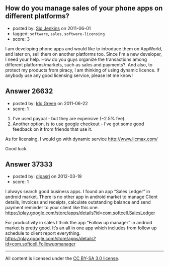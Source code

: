 ## How do you manage sales of your phone apps on different platforms?

- posted by: [Sid Jenkins](https://stackexchange.com/users/-1/10945-sid-jenkins) on 2011-06-01
- tagged: `software`, `sales`, `software-licensing`
- score: 3

I am developing phone apps and would like to introduce them on AppWorld, and later on, sell them on another platforms too. Since I'm a new developer, I need your help. How do you guys organize the transactions among different platforms/markets, such as sales and payments? 
And also, to protect my products from piracy, I am thinking of using dynamic licence. If anybody use any good licensing service, please let me know!


## Answer 26632

- posted by: [Ido Green](https://stackexchange.com/users/-1/11437-ido-green) on 2011-06-22
- score: 1

1. I've used paypal - but they are expensive (~2.5% fee).
2. Another option, is to use google checkout - I've got some good feedback on it from friends that use it.

As for licensing, I would go with dynamic service http://www.licmax.com/

Good luck.


## Answer 37333

- posted by: [dipasri](https://stackexchange.com/users/-1/17047-dipasri) on 2012-03-19
- score: 1

I always search good business apps. I found an app “Sales Ledger” in android market. There is no other app in android market to manage Client details, Invoices and receipts, calculate outstanding balance and send payment reminder to your client like this one.
https://play.google.com/store/apps/details?id=com.softcell.SalesLedger

For productivity in sales I think the app “Follow up manager” in android market is pretty good.
It’s an all in one app which includes from follow up schedule to client report everything.
https://play.google.com/store/apps/details?id=com.softcell.Followupmanager




---

All content is licensed under the [CC BY-SA 3.0 license](https://creativecommons.org/licenses/by-sa/3.0/).
